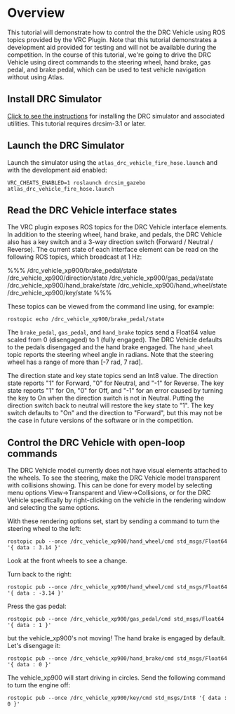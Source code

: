 # Overview

This tutorial will demonstrate how to control the the DRC Vehicle using ROS topics provided by the VRC Plugin. Note that this tutorial demonstrates a development aid provided for testing and will not be available during the competition. In the course of this tutorial, we're going to drive the DRC Vehicle using direct commands to the steering wheel, hand brake, gas pedal, and brake pedal, which can be used to test vehicle navigation without using Atlas.

## Install DRC Simulator

[Click to see the instructions](http://gazebosim.org/tutorials/?tut=drcsim_install&cat=drcsim) for installing the DRC simulator and associated utilities. This tutorial requires drcsim-3.1 or later.

## Launch the DRC Simulator

Launch the simulator using the `atlas_drc_vehicle_fire_hose.launch` and with the development aid enabled:

    VRC_CHEATS_ENABLED=1 roslaunch drcsim_gazebo atlas_drc_vehicle_fire_hose.launch

## Read the DRC Vehicle interface states

The VRC plugin exposes ROS topics for the DRC Vehicle interface elements. In addition to the steering wheel, hand brake, and pedals, the DRC Vehicle also has a key switch and a 3-way direction switch (Forward / Neutral / Reverse). The current state of each interface element can be read on the following ROS topics, which broadcast at 1 Hz:

%%%
    /drc_vehicle_xp900/brake_pedal/state
    /drc_vehicle_xp900/direction/state
    /drc_vehicle_xp900/gas_pedal/state
    /drc_vehicle_xp900/hand_brake/state
    /drc_vehicle_xp900/hand_wheel/state
    /drc_vehicle_xp900/key/state
%%%

These topics can be viewed from the command line using, for example:

    rostopic echo /drc_vehicle_xp900/brake_pedal/state


The `brake_pedal`, `gas_pedal`, and `hand_brake` topics send a Float64 value scaled from 0 (disengaged) to 1 (fully engaged). The DRC Vehicle defaults to the pedals disengaged and the hand brake engaged. The `hand_wheel` topic reports the steering wheel angle in radians. Note that the steering wheel has a range of more than [-7 rad, 7 rad].

The direction state and key state topics send an Int8 value. The direction state reports "1" for Forward, "0" for Neutral, and "-1" for Reverse. The key state reports "1" for On, "0" for Off, and "-1" for an error caused by turning the key to On when the direction switch is not in Neutral. Putting the direction switch back to neutral will restore the key state to "1". The key switch defaults to "On" and the direction to "Forward", but this may not be the case in future versions of the software or in the competition.

## Control the DRC Vehicle with open-loop commands ##

The DRC Vehicle model currently does not have visual elements attached to the wheels. To see the steering, make the DRC Vehicle model transparent with collisions showing. This can be done for every model by selecting menu options View->Transparent and View->Collisions, or for the DRC Vehicle specifically by right-clicking on the vehicle in the rendering window and selecting the same options.

With these rendering options set, start by sending a command to turn the steering wheel to the left:

    rostopic pub --once /drc_vehicle_xp900/hand_wheel/cmd std_msgs/Float64 '{ data : 3.14 }'

Look at the front wheels to see a change.

Turn back to the right:

    rostopic pub --once /drc_vehicle_xp900/hand_wheel/cmd std_msgs/Float64 '{ data : -3.14 }'

Press the gas pedal:

    rostopic pub --once /drc_vehicle_xp900/gas_pedal/cmd std_msgs/Float64 '{ data : 1 }'

but the vehicle_xp900's not moving! The hand brake is engaged by default. Let's disengage it:

    rostopic pub --once /drc_vehicle_xp900/hand_brake/cmd std_msgs/Float64 '{ data : 0 }'

The vehicle_xp900 will start driving in circles. Send the following command to turn the engine off:

    rostopic pub --once /drc_vehicle_xp900/key/cmd std_msgs/Int8 '{ data : 0 }'
